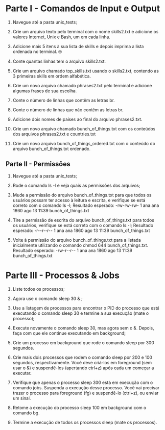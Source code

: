 # Parte I - Comandos de Input e Output

1. Navegue até a pasta unix_tests;

2. Crie um arquivo texto pelo terminal com o nome skills2.txt e adicione os valores Internet, Unix e Bash, um em cada linha.

3. Adicione mais 5 itens à sua lista de skills e depois imprima a lista ordenada no terminal. 🤓

4. Conte quantas linhas tem o arquivo skills2.txt.

5. Crie um arquivo chamado top_skills.txt usando o skills2.txt, contendo as 3 primeiras skills em ordem alfabética.

6. Crie um novo arquivo chamado phrases2.txt pelo terminal e adicione algumas frases de sua escolha.

7. Conte o número de linhas que contêm as letras br.

8. Conte o número de linhas que não contêm as letras br.

9. Adicione dois nomes de países ao final do arquivo phrases2.txt.

10. Crie um novo arquivo chamado bunch_of_things.txt com os conteúdos dos arquivos phrases2.txt e countries.txt

11. Crie um novo arquivo bunch_of_things_ordered.txt com o conteúdo do arquivo bunch_of_things.txt ordenado.

## Parte II - Permissões

1. Navegue até a pasta unix_tests;

2. Rode o comando ls -l e veja quais as permissões dos arquivos;

3. Mude a permissão do arquivo bunch_of_things.txt para que todos os usuários possam ter acesso à leitura e escrita, e verifique se está correto com o comando ls -l;
    Resultado esperado: -rw-rw-rw- 1 ana ana 1860 ago 13 11:39 bunch_of_things.txt

4. Tire a permissão de escrita do arquivo bunch_of_things.txt para todos os usuários, verifique se está correto com o comando ls -l;
    Resultado esperado: -r--r--r-- 1 ana ana 1860 ago 13 11:39 bunch_of_things.txt

5. Volte à permissão do arquivo bunch_of_things.txt para a listada inicialmente utilizando o comando chmod 644 bunch_of_things.txt.
    Resultado esperado: -rw-r--r-- 1 ana ana 1860 ago 13 11:39 bunch_of_things.txt

# Parte III - Processos & Jobs

1. Liste todos os processos;

2. Agora use o comando sleep 30 & ;

3. Use a listagem de processos para encontrar o PID do processo que está executando o comando sleep 30 e termine a sua execução (mate o processo);

4. Execute novamente o comando sleep 30, mas agora sem o &. Depois, faça com que ele continue executando em background;

5. Crie um processo em background que rode o comando sleep por 300 segundos.

6. Crie mais dois processos que rodem o comando sleep por 200 e 100 segundos, respectivamente.
    Você deve criá-los em foreground (sem usar o &) e suspendê-los (apertando ctrl+z) após cada um começar a executar.

7. Verifique que apenas o processo sleep 300 está em execução com o comando jobs. Suspenda a execução desse processo.
    Você vai precisar trazer o processo para foreground (fg) e suspendê-lo (ctrl+z), ou enviar um sinal.

8. Retome a execução do processo sleep 100 em background com o comando bg.

9. Termine a execução de todos os processos sleep (mate os processos).
